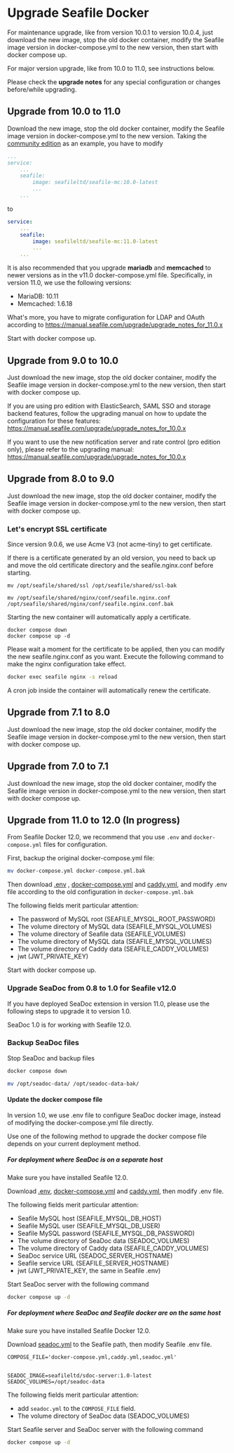 # Upgrade Seafile Docker

For maintenance upgrade, like from version 10.0.1 to version 10.0.4, just download the new image, stop the old docker container, modify the Seafile image version in docker-compose.yml to the new version, then start with docker compose up.

For major version upgrade, like from 10.0 to 11.0, see instructions below.

Please check the **upgrade notes** for any special configuration or changes before/while upgrading.


## Upgrade from 10.0 to 11.0

Download the new image, stop the old docker container, modify the Seafile image version in docker-compose.yml to the new version. Taking the [community edition](../docker/deploy_seafile_with_docker.md) as an example, you have to modify

```yml
...
service:
    ...
    seafile:
        image: seafileltd/seafile-mc:10.0-latest
        ...
    ...
```

to

```yml
service:
    ...
    seafile:
        image: seafileltd/seafile-mc:11.0-latest
        ...
    ...
```

 It is also recommended that you upgrade **mariadb** and **memcached** to newer versions as in the v11.0 docker-compose.yml file. Specifically, in version 11.0, we use the following versions:

- MariaDB: 10.11
- Memcached: 1.6.18

What's more, you have to migrate configuration for LDAP and OAuth according to <https://manual.seafile.com/upgrade/upgrade_notes_for_11.0.x>

Start with docker compose up.

## Upgrade from 9.0 to 10.0

Just download the new image, stop the old docker container, modify the Seafile image version in docker-compose.yml to the new version, then start with docker compose up.

If you are using pro edition with ElasticSearch, SAML SSO and storage backend features, follow the upgrading manual on how to update the configuration for these features: <https://manual.seafile.com/upgrade/upgrade_notes_for_10.0.x>

If you want to use the new notification server and rate control (pro edition only), please refer to the upgrading manual: <https://manual.seafile.com/upgrade/upgrade_notes_for_10.0.x>

## Upgrade from 8.0 to 9.0

Just download the new image, stop the old docker container, modify the Seafile image version in docker-compose.yml to the new version, then start with docker compose up.

### Let's encrypt SSL certificate

Since version 9.0.6, we use Acme V3 (not acme-tiny) to get certificate.

If there is a certificate generated by an old version, you need to back up and move the old certificate directory and the seafile.nginx.conf before starting.

```shell
mv /opt/seafile/shared/ssl /opt/seafile/shared/ssl-bak

mv /opt/seafile/shared/nginx/conf/seafile.nginx.conf /opt/seafile/shared/nginx/conf/seafile.nginx.conf.bak
```

Starting the new container will automatically apply a certificate.

```shell
docker compose down
docker compose up -d
```

Please wait a moment for the certificate to be applied, then you can modify the new seafile.nginx.conf as you want. Execute the following command to make the nginx configuration take effect.

```sh
docker exec seafile nginx -s reload
```

A cron job inside the container will automatically renew the certificate.

## Upgrade from 7.1 to 8.0

Just download the new image, stop the old docker container, modify the Seafile image version in docker-compose.yml to the new version, then start with docker compose up.

## Upgrade from 7.0 to 7.1

Just download the new image, stop the old docker container, modify the Seafile image version in docker-compose.yml to the new version, then start with docker compose up.


## Upgrade from 11.0 to 12.0 (In progress)

From Seafile Docker 12.0, we recommend that you use `.env` and `docker-compose.yml` files for configuration.

First, backup the original docker-compose.yml file:

```sh
mv docker-compose.yml docker-compose.yml.bak
```

Then download [.env](https://manual.seafile.com/docker/docker-compose/ce/12.0/env) , [docker-compose.yml](https://manual.seafile.com/docker/docker-compose/ce/12.0/docker-compose.yml) and [caddy.yml](https://manual.seafile.com/docker/docker-compose/ce/12.0/caddy.yml), and modify .env file according to the old configuration in `docker-compose.yml.bak`

The following fields merit particular attention:

* The password of MySQL root (SEAFILE_MYSQL_ROOT_PASSWORD)
* The volume directory of MySQL data (SEAFILE_MYSQL_VOLUMES)
* The volume directory of Seafile data (SEAFILE_VOLUMES)
* The volume directory of MySQL data (SEAFILE_MYSQL_VOLUMES)
* The volume directory of Caddy data (SEAFILE_CADDY_VOLUMES)
* jwt (JWT_PRIVATE_KEY)

Start with docker compose up.


### Upgrade SeaDoc from 0.8 to 1.0 for Seafile v12.0

If you have deployed SeaDoc extension in version 11.0, please use the following steps to upgrade it to version 1.0.

SeaDoc 1.0 is for working with Seafile 12.0.

### Backup SeaDoc files

Stop SeaDoc and backup files

```sh
docker compose down

mv /opt/seadoc-data/ /opt/seadoc-data-bak/
```

#### Update the docker compose file

In version 1.0, we use .env file to configure SeaDoc docker image, instead of modifying the docker-compose.yml file directly.

Use one of the following method to upgrade the docker compose file depends on your current deployment method.

##### For deployment where SeaDoc is on a separate host

Make sure you have installed Seafile 12.0.

Download [.env](https://manual.seafile.com/docker/docker-compose/seadoc/1.0/standalone/env), [docker-compose.yml](https://manual.seafile.com/docker/docker-compose/seadoc/1.0/standalone/docker-compose.yml) and [caddy.yml](https://manual.seafile.com/docker/docker-compose/seadoc/1.0/standalone/caddy.yml), then modify .env file.

The following fields merit particular attention:

* Seafile MySQL host (SEAFILE_MYSQL_DB_HOST)
* Seafile MySQL user (SEAFILE_MYSQL_DB_USER)
* Seafile MySQL password (SEAFILE_MYSQL_DB_PASSWORD)
* The volume directory of SeaDoc data (SEADOC_VOLUMES)
* The volume directory of Caddy data (SEAFILE_CADDY_VOLUMES)
* SeaDoc service URL (SEADOC_SERVER_HOSTNAME)
* Seafile service URL (SEAFILE_SERVER_HOSTNAME)
* jwt (JWT_PRIVATE_KEY, the same in Seafile .env)

Start SeaDoc server with the following command

```sh
docker compose up -d
```

##### For deployment where SeaDoc and Seafile docker are on the same host

Make sure you have installed Seafile Docker 12.0.

Download [seadoc.yml](https://manual.seafile.com/docker/docker-compose/seadoc/1.0/standalone/seadoc.yml) to the Seafile path, then modify Seafile .env file.

```env
COMPOSE_FILE='docker-compose.yml,caddy.yml,seadoc.yml'


SEADOC_IMAGE=seafileltd/sdoc-server:1.0-latest
SEADOC_VOLUMES=/opt/seadoc-data
```

The following fields merit particular attention:

* add `seadoc.yml` to the `COMPOSE_FILE` field.
* The volume directory of SeaDoc data (SEADOC_VOLUMES)

Start Seafile server and SeaDoc server with the following command

```sh
docker compose up -d
```
